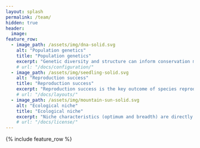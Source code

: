```yaml
---
layout: splash
permalink: /team/
hidden: true
header:
  image: 
feature_row:
  - image_path: /assets/img/dna-solid.svg
    alt: "Population genetics"
    title: "Population genetics"
    excerpt: "Genetic diversity and structure can inform conservation measures, but it also can affect species reproduction and niche characteristics."
    # url: "/docs/configuration/"
  - image_path: /assets/img/seedling-solid.svg
    alt: "Reproduction success"
    title: "Reproduction success"
    excerpt: "Reproduction success is the key outcome of species reproductive biology, ensuring populations to perpetuate in a specific place."
    # url: "/docs/layouts/"
  - image_path: /assets/img/mountain-sun-solid.svg
    alt: "Ecological niche"
    title: "Ecological niche"
    excerpt: "Niche characteristics (optimum and breadth) are directly drived by genetic information and are responsible for species to thrive and survive in their habitats."
    # url: "/docs/license/"
---
```



{% include feature_row %}